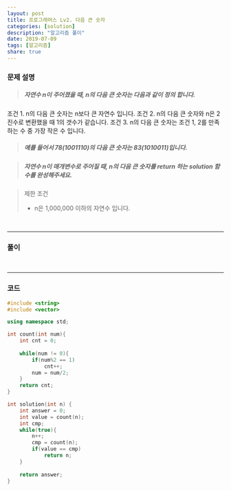 ```yaml
---
layout: post
title: 프로그래머스 Lv2. 다음 큰 숫자
categories: [solution]
description: "알고리즘 풀이"
date: 2019-07-09
tags: [알고리즘]
share: true
---
```


### 문제 설명
> ##### 자연수 n이 주어졌을 때, n의 다음 큰 숫자는 다음과 같이 정의 합니다.

조건 1. n의 다음 큰 숫자는 n보다 큰 자연수 입니다.
조건 2. n의 다음 큰 숫자와 n은 2진수로 변환했을 때 1의 갯수가 같습니다.
조건 3. n의 다음 큰 숫자는 조건 1, 2를 만족하는 수 중 가장 작은 수 입니다.

> ##### 예를 들어서 78(1001110)의 다음 큰 숫자는 83(1010011)입니다.

> ##### 자연수 n이 매개변수로 주어질 때, n의 다음 큰 숫자를 return 하는 solution 함수를 완성해주세요.

> 
> 제한 조건
> * n은 1,000,000 이하의 자연수 입니다.

<br>

- - -

### 풀이

<br>

- - -

### 코드
```cpp
#include <string>
#include <vector>

using namespace std;

int count(int num){
    int cnt = 0;
    
    while(num != 0){
        if(num%2 == 1)
            cnt++;
        num = num/2;
    }
    return cnt;
}

int solution(int n) {
    int answer = 0;    
    int value = count(n);
    int cmp;
    while(true){
        n++;
        cmp = count(n);
        if(value == cmp)
            return n;               
    }
        
    return answer;
}
```
